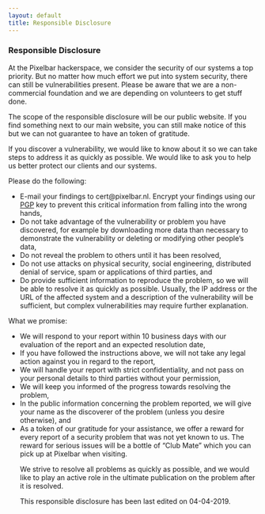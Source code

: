 ```yaml
---
layout: default
title: Responsible Disclosure
---
```


### Responsible Disclosure

At the Pixelbar hackerspace, we consider the security of our systems a top priority. But no matter how much effort we put into system security, there can still be vulnerabilities present. Please be aware that we are a non-commercial foundation and we are depending on volunteers to get stuff done.

The scope of the responsible disclosure will be our public website. If you find something next to our main website, you can still make notice of this but we can not guarantee to have an token of gratitude.

If you discover a vulnerability, we would like to know about it so we can take steps to address it as quickly as possible. We would like to ask you to help us better protect our clients and our systems.

Please do the following:

<ul>
	<li>E-mail your findings to cert@pixelbar.nl. Encrypt your findings using our <a href="/public/downloads/public_pgp.asc">PGP</a> key to prevent this critical information from falling into the wrong hands,</li>
	<li>Do not take advantage of the vulnerability or problem you have discovered, for example by downloading more data than necessary to demonstrate the vulnerability or deleting or modifying other people’s data,</li>
	<li>Do not reveal the problem to others until it has been resolved,</li>
	<li>Do not use attacks on physical security, social engineering, distributed denial of service, spam or applications of third parties, and</li>
	<li>Do provide sufficient information to reproduce the problem, so we will be able to resolve it as quickly as possible. Usually, the IP address or the URL of the affected system and a description of the vulnerability will be sufficient, but complex vulnerabilities may require further explanation.</li>
</ul>

What we promise:
<ul>

<li>We will respond to your report within 10 business days with our evaluation of the report and an expected resolution date,</li>
<li>If you have followed the instructions above, we will not take any legal action against you in regard to the report,</li>
<li>We will handle your report with strict confidentiality, and not pass on your personal details to third parties without your permission,</li>
<li>We will keep you informed of the progress towards resolving the problem,</li>
<li>In the public information concerning the problem reported, we will give your name as the discoverer of the problem (unless you desire otherwise), and</li>
<li>As a token of our gratitude for your assistance, we offer a reward for every report of a security problem that was not yet known to us. The reward for serious issues will be a bottle of “Club Mate” which you can pick up at Pixelbar when visiting.</li>

We strive to resolve all problems as quickly as possible, and we would like to play an active role in the ultimate publication on the problem after it is resolved.

This responsible disclosure has been last edited on 04-04-2019.
